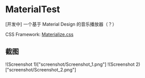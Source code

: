 # MaterialTest

[开发中]
一个基于 Material Design 的音乐播放器（？）

CSS Framework: [Materialize.css](http://materializecss.com/)

## 截图
!(Screenshot 1)["screenshot/Screenshot_1.png"]
!(Screenshot 2)["screenshot/Screenshot_2.png"]